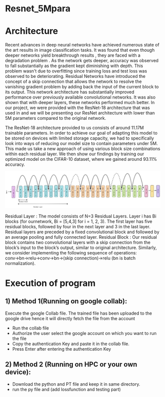 # Resnet_5Mpara
<!-- Created Resnet architecture with parameters less than 5M  -->
<!-- #Running the python File -->

# Architecture
Recent advances in deep neural networks have achieved numerous state of the art results in image classification tasks. It was found that even though deeper networks yield breakthrough results , they are faced with a degradation problem . As the network gets deeper, accuracy was observed to fall substantially as the gradient kept diminishing with depth. This problem wasn't due to overfitting since training loss and test loss was observed to be deteriorating. Residual Networks have introduced the concept of a skip connection that allows the network to resolve the vanishing gradient problem by adding back the input of the current block to its output. This network architecture has substantially improved performance over previously available convolutional networks. It was also shown that with deeper layers, these networks performed much better. In our project, we were provided with the ResNet-18 architecture that was used in and we will be presenting our ResNet architecture with lower than 5M parameters compared to the original network.

The ResNet-18 architecture provided to us consists of around 11.17M trainable parameters. In order to achieve our goal of adapting this model to be stored on devices with limited storage capacity, we had to specifically look into ways of reducing our model size to contain parameters under 5M. This made us take a new approach of using various block size combinations within each residual layer. We then show our findings by training our optimized model on the CIFAR-10 dataset, where we gained around 93.11\% accuracy.

![Resnet Architecture](https://github.com/kewaljani/Resnet_5Mpara/blob/main/Architecture_Resnet.jpeg)



Residual Layer : The model consists of N=3 Residual Layers. Layer i has Bi blocks (for ournetwork, Bi = [5,4,3] for i = 1, 2, 3). The first layer has five residual blocks, followed by four in the next layer and 3 in the last layer. Residual layers are preceded by a fixed convolutional block and followed by an average pooling and fully connected layer.
Residual Block : Our residual block contains two convolutional layers with a skip connection from the block’s input to the block’s output, similar to original architecture. Similarly, we consider implementing the following sequence of operations: conv→bn→relu→conv→bn→(skip connection)→relu (bn is batch normalization).

# Execution of program
## 1) Method 1(Running on google collab): 
Execute the google Collab file. The trained file has been uploaded to the google drive hence it will directly fetch the file from the account

- Run the collab file 
- Authorize the user select the google account on which you want to run the file 
- Copy the authentication Key and paste it in the collab file.
- Press Enter after entering the authentication Key

## 2) Method 2 (Running on HPC or your own device): 

- Download the python and PT file and keep it in same directory.
- run the py file and (add lossfunction and testing part) 


